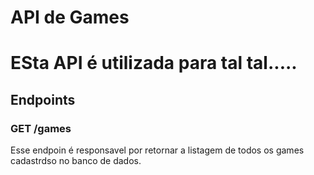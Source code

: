 # API de Games
# ESta API é utilizada para tal tal..... 
## Endpoints
### GET /games
Esse endpoin é responsavel por  retornar a listagem de todos os games cadastrdso no banco de dados.
